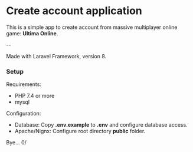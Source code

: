# Create account application

This is a simple app to create account from massive multiplayer online game: <strong>Ultima Online</strong>.

--

Made with Laravel Framework, version 8.

### Setup

Requirements:
- PHP 7.4 or more
- mysql

Configuration:
- Database: Copy **.env.example** to **.env** and configure database access.
- Apache/Nignx: Configure root directory **public** folder.

Bye... 0/
